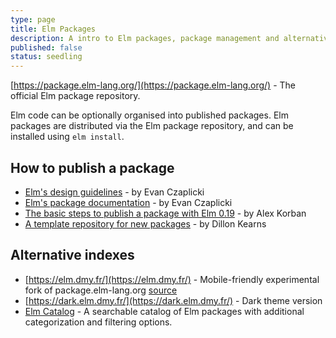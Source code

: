 ```yaml
---
type: page
title: Elm Packages
description: A intro to Elm packages, package management and alternative package indexes.
published: false
status: seedling
---
```


[https://package.elm-lang.org/](https://package.elm-lang.org/) - The official Elm package repository.

Elm code can be optionally organised into published packages. Elm packages are distributed via the Elm package repository, and can be installed using `elm install`.

## How to publish a package

- [Elm's design guidelines](https://package.elm-lang.org/help/design-guidelines) - by Evan Czaplicki
- [Elm's package documentation](https://package.elm-lang.org/help/documentation-format) - by Evan Czaplicki
- [The basic steps to publish a package with Elm 0.19](https://korban.net/posts/elm/2018-10-02-basic-steps-publish-package-elm-19/) - by Alex Korban
- [A template repository for new packages](https://github.com/dillonkearns/elm-package-starter) - by Dillon Kearns

## Alternative indexes

- [https://elm.dmy.fr/](https://elm.dmy.fr/) - Mobile-friendly experimental fork of package.elm-lang.org [source](https://github.com/dmy/elm.dmy.fr)
- [https://dark.elm.dmy.fr/](https://dark.elm.dmy.fr/) - Dark theme version
- [Elm Catalog](https://korban.net/elm/catalog/) - A searchable catalog of Elm packages with additional categorization and filtering options.
